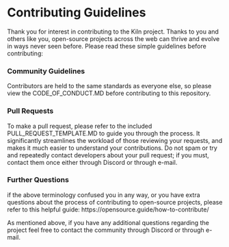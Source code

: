 <h1> Contributing Guidelines </h1>
Thank you for interest in contributing to the Kiln project. Thanks to you and others like you, open-source projects across the web can thrive and evolve in ways never seen before. Please read these simple guidelines before contributing:
<h3>Community Guidelines</h3>
Contributors are held to the same standards as everyone else, so please view the CODE_OF_CONDUCT.MD before contributing to this repository.
<h3>Pull Requests</h3>
To make a pull request, please refer to the included PULL_REQUEST_TEMPLATE.MD to guide you through the process. It significantly streamlines the workload of those reviewing your requests, and makes it much easier to understand your contributions. Do not spam or try and repeatedly contact developers about your pull request; if you must, contact them once either through Discord or through e-mail.
<h3>Further Questions</h3>
if the above terminology confused you in any way, or you have extra questions about the process of contributing to open-source projects, please refer to this helpful guide:
https://opensource.guide/how-to-contribute/

As mentioned above, if you have any additional questions regarding the project feel free to contact the community through Discord or through e-mail.
